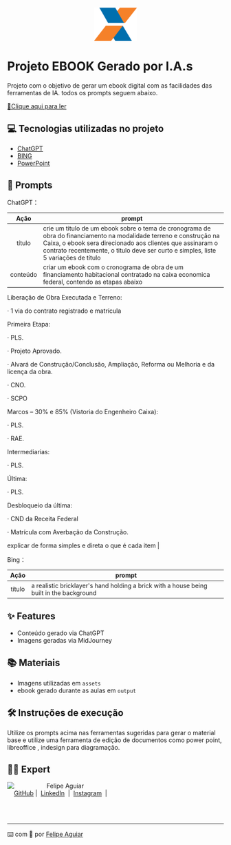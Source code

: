 <p align="center">
    <img width="100" src="assets/X.png">
</p>

# Projeto EBOOK Gerado por I.A.s




Projeto com o objetivo de gerar um ebook digital com as facilidades das ferramentas de IA. todos os prompts
seguem abaixo.

<a href="https://github.com/karlazerati/prompts-recipe-to-create-a-ebook/blob/main/EBOOK%20IA%20CRONOGRAMA%20DE%20OBRA%20CAIXA.pdf" title="View PDF now"> 📕Clique aqui para ler</a>

## 💻 Tecnologias utilizadas no projeto

- [ChatGPT](https://chat.openai.com/) 
- [BING](https://www.bing.com/)
- [PowerPoint](https://www.microsoft.com/en/microsoft-365/powerpoint)

## 🧠 Prompts


ChatGPT：

|   Ação   | prompt                                                                                                                                                                                                                                                                         |
| :------: | ------------------------------------------------------------------------------------------------------------------------------------------------------------------------------------------------------------------------------------------------------------------------------ |
|  título  | crie um titulo de um ebook sobre o tema de cronograma de obra do financiamento na modalidade terreno e construção na Caixa, o ebook sera direcionado aos clientes que assinaram o contrato recentemente, o titulo deve ser curto e simples, liste 5 variações de título                                                      |
| conteúdo | criar um ebook com o cronograma de obra de um financiamento habitacional contratado na caixa economica federal, contendo as etapas abaixo
Liberação de Obra Executada e Terreno: 

·        1 via do contrato registrado e matrícula 

 

Primeira Etapa: 

·       PLS. 

·       Projeto Aprovado. 

·       Alvará de Construção/Conclusão, Ampliação, Reforma ou Melhoria e da licença da obra. 

·       CNO. 

·       SCPO

 

Marcos – 30% e 85% (Vistoria do Engenheiro Caixa): 

·       PLS. 

·       RAE. 

 

Intermediarias: 

·       PLS. 

 

Última: 

·       PLS. 

 

Desbloqueio da última: 

·       CND da Receita Federal

·       Matrícula com Averbação da Construção. 

explicar de forma simples e direta o que é cada item |


Bing：

|  Ação  | prompt                                                                                 |
| :----: | -------------------------------------------------------------------------------------- |
| título | a realistic bricklayer's hand holding a brick with a house being built in the background |



## ✨ Features

- Conteúdo gerado via ChatGPT
- Imagens geradas via MidJourney

## 📚 Materiais

- Imagens utilizadas em `assets`
- ebook gerado durante as aulas em `output`

## 🛠️ Instruções de execução

Utilize os prompts acima nas ferramentas sugeridas para gerar o material base e utilize uma ferramenta de edição de documentos como power point, libreoffice , indesign para diagramação.

## 👨‍💻 Expert

<p>
    <img 
      align=left 
      margin=10 
      width=80 
      src="https://avatars.githubusercontent.com/u/37452836?v=4"
    />
    <p>&nbsp&nbsp&nbspFelipe Aguiar<br>
    &nbsp&nbsp&nbsp
    <a href="https://github.com/felipeAguiarCode">
    GitHub</a>&nbsp;|&nbsp;
    <a href="www.linkedin.com/in/
felipe-exe">LinkedIn</a>
&nbsp;|&nbsp;
    <a href="https://www.instagram.com/felipeaguiar.exe/">
    Instagram</a>
&nbsp;|&nbsp;</p>
</p>
<br/><br/>
<p>

---

⌨️ com 💜 por [Felipe Aguiar](https://github.com/felipeAguiarCode)
